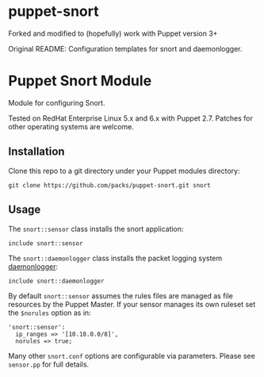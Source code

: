 puppet-snort
============
Forked and modified to (hopefully) work with Puppet version 3+

Original README:
Configuration templates for snort and daemonlogger.


Puppet Snort Module
=================

Module for configuring Snort.

Tested on RedHat Enterprise Linux 5.x and 6.x with Puppet 2.7. 
Patches for other operating systems are welcome.


Installation
------------

Clone this repo to a git directory under your Puppet modules directory:

    git clone https://github.com/packs/puppet-snort.git snort

Usage
-----

The `snort::sensor` class installs the snort application:

    include snort::sensor

The `snort::daemonlogger` class installs the packet logging system [daemonlogger][daemonlogger]:

    include snort::daemonlogger

By default `snort::sensor` assumes the rules files are managed as file resources by the Puppet Master.
If your sensor manages its own ruleset set the `$norules` option as in:

    'snort::sensor':
      ip_ranges => '[10.10.0.0/8]',
      norules => true;

Many other `snort.conf` options are configurable via parameters. Please see `sensor.pp` for full details.

[daemonlogger]: http://www.snort.org/snort-downloads/additional-downloads#daemonlogger
